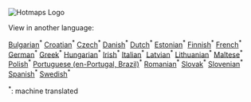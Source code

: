 ![Hotmaps Logo][logo]

[logo]: https://www.hotmaps-project.eu/wp-content/uploads/2017/02/logo.svg

View in another language:

 [Bulgarian](../bg/_Footer.md)<sup>\*</sup> [Croatian](../hr/_Footer.md)<sup>\*</sup> [Czech](../cs/_Footer.md)<sup>\*</sup> [Danish](../da/_Footer.md)<sup>\*</sup> [Dutch](../nl/_Footer.md)<sup>\*</sup> [Estonian](../et/_Footer.md)<sup>\*</sup> [Finnish](../fi/_Footer.md)<sup>\*</sup> [French](../fr/_Footer.md)<sup>\*</sup> [German](../de/_Footer.md)<sup>\*</sup> [Greek](../el/_Footer.md)<sup>\*</sup> [Hungarian](../hu/_Footer.md)<sup>\*</sup> [Irish](../ga/_Footer.md)<sup>\*</sup> [Italian](../it/_Footer.md)<sup>\*</sup> [Latvian](../lv/_Footer.md)<sup>\*</sup> [Lithuanian](../lt/_Footer.md)<sup>\*</sup> [Maltese](../mt/_Footer.md)<sup>\*</sup> [Polish](../pl/_Footer.md)<sup>\*</sup> [Portuguese (en-Portugal, Brazil)](../pt/_Footer.md)<sup>\*</sup> [Romanian](../ro/_Footer.md)<sup>\*</sup> [Slovak](../sk/_Footer.md)<sup>\*</sup> [Slovenian](../sl/_Footer.md)<sup>\*</sup> [Spanish](../es/_Footer.md)<sup>\*</sup> [Swedish](../sv/_Footer.md)<sup>\*</sup> 

<sup>\*</sup>: machine translated
